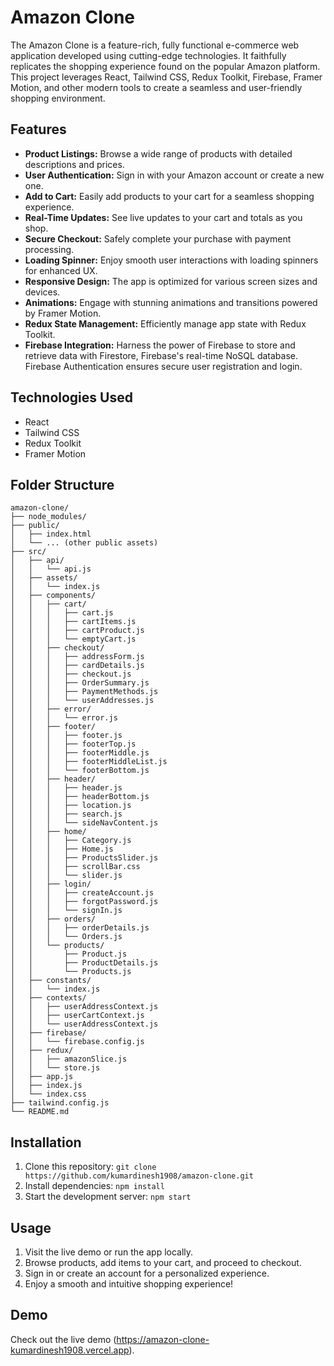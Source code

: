
# Amazon Clone
The Amazon Clone is a feature-rich, fully functional e-commerce web application developed using cutting-edge technologies. It faithfully replicates the shopping experience found on the popular Amazon platform. This project leverages React, Tailwind CSS, Redux Toolkit, Firebase, Framer Motion, and other modern tools to create a seamless and user-friendly shopping environment.

## Features
- **Product Listings:** Browse a wide range of products with detailed descriptions and prices.
- **User Authentication:** Sign in with your Amazon account or create a new one.
- **Add to Cart:** Easily add products to your cart for a seamless shopping experience.
- **Real-Time Updates:** See live updates to your cart and totals as you shop.
- **Secure Checkout:** Safely complete your purchase with payment processing.
- **Loading Spinner:** Enjoy smooth user interactions with loading spinners for enhanced UX.
- **Responsive Design:** The app is optimized for various screen sizes and devices.
- **Animations:** Engage with stunning animations and transitions powered by Framer Motion.
- **Redux State Management:** Efficiently manage app state with Redux Toolkit.
- **Firebase Integration:** Harness the power of Firebase to store and retrieve data with Firestore, Firebase's real-time NoSQL database. Firebase Authentication ensures secure user registration and login.

## Technologies Used
- React
- Tailwind CSS
- Redux Toolkit
- Framer Motion

## Folder Structure
```
amazon-clone/
├── node_modules/
├── public/
│   ├── index.html
│   └── ... (other public assets)
├── src/
│   ├── api/
│   │   └── api.js
│   ├── assets/
│   │   └── index.js
│   ├── components/
│   │   ├── cart/
│   │   │   ├── cart.js
│   │   │   ├── cartItems.js
│   │   │   ├── cartProduct.js
│   │   │   └── emptyCart.js
│   │   ├── checkout/
│   │   │   ├── addressForm.js
│   │   │   ├── cardDetails.js
│   │   │   ├── checkout.js
│   │   │   ├── OrderSummary.js
│   │   │   ├── PaymentMethods.js
│   │   │   └── userAddresses.js
│   │   ├── error/
│   │   │   └── error.js
│   │   ├── footer/
│   │   │   ├── footer.js
│   │   │   ├── footerTop.js
│   │   │   ├── footerMiddle.js
│   │   │   ├── footerMiddleList.js
│   │   │   └── footerBottom.js
│   │   ├── header/
│   │   │   ├── header.js
│   │   │   ├── headerBottom.js
│   │   │   ├── location.js
│   │   │   ├── search.js
│   │   │   └── sideNavContent.js
│   │   ├── home/
│   │   │   ├── Category.js
│   │   │   ├── Home.js
│   │   │   ├── ProductsSlider.js
│   │   │   ├── scrollBar.css
│   │   │   └── slider.js
│   │   ├── login/
│   │   │   ├── createAccount.js
│   │   │   ├── forgotPassword.js
│   │   │   └── signIn.js
│   │   ├── orders/
│   │   │   ├── orderDetails.js
│   │   │   └── Orders.js
│   │   └── products/
│   │       ├── Product.js
│   │       ├── ProductDetails.js
│   │       └── Products.js
│   ├── constants/
│   │   └── index.js
│   ├── contexts/
│   │   ├── userAddressContext.js
│   │   ├── userCartContext.js
│   │   └── userAddressContext.js
│   ├── firebase/
│   │   └── firebase.config.js
│   ├── redux/
│   │   ├── amazonSlice.js
│   │   └── store.js
│   ├── app.js
│   ├── index.js
│   └── index.css
├── tailwind.config.js
└── README.md
```

## Installation
1. Clone this repository: `git clone https://github.com/kumardinesh1908/amazon-clone.git`
2. Install dependencies: `npm install`
3. Start the development server: `npm start`

## Usage
1. Visit the live demo or run the app locally.
2. Browse products, add items to your cart, and proceed to checkout.
3. Sign in or create an account for a personalized experience.
4. Enjoy a smooth and intuitive shopping experience!

## Demo
Check out the live demo (https://amazon-clone-kumardinesh1908.vercel.app).
